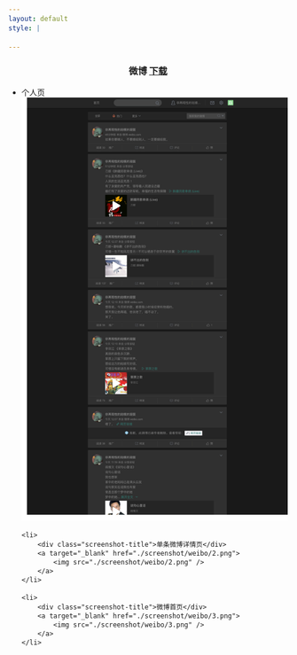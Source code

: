 ```yaml
---
layout: default
style: |

---
```


<!-- fuck jekll page title -->
<!-- # Bedarkmode -->



<h3 style="text-align: center;">
    <span>微博</span>
    <a class="fuck-btn" target="_blank" href="./download/weibo-dark-mode.js">下载</a>
</h3>

<ul class="screenshot-list">
    <li>
        <div class="screenshot-title">个人页</div>
        <a target="_blank" href="./screenshot/weibo/1.png">
            <img src="./screenshot/weibo/1.png" />
        </a>
    </li>

    <li>
        <div class="screenshot-title">单条微博详情页</div>
        <a target="_blank" href="./screenshot/weibo/2.png">
            <img src="./screenshot/weibo/2.png" />
        </a>
    </li>

    <li>
        <div class="screenshot-title">微博首页</div>
        <a target="_blank" href="./screenshot/weibo/3.png">
            <img src="./screenshot/weibo/3.png" />
        </a>
    </li>
</ul>


